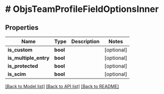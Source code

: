 # # ObjsTeamProfileFieldOptionsInner

## Properties

Name | Type | Description | Notes
------------ | ------------- | ------------- | -------------
**is_custom** | **bool** |  | [optional]
**is_multiple_entry** | **bool** |  | [optional]
**is_protected** | **bool** |  | [optional]
**is_scim** | **bool** |  | [optional]

[[Back to Model list]](../../README.md#models) [[Back to API list]](../../README.md#endpoints) [[Back to README]](../../README.md)
